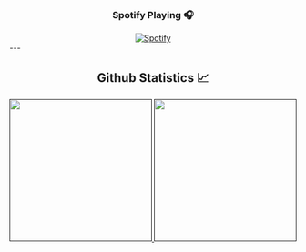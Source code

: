 
<h3 align="center">Spotify Playing 🎧</h3>
<div align="center">
  <a href="https://discord.gg/Mnw4ES8gH7">
    <img src="https://spotify-github-profile.vercel.app/api/view?uid=31pusli77ngg6umkqady27xjgnku&cover_image=true&theme=default&show_offline=true&background_color=121212&interchange=false" alt="Spotify" />
  </a>
</div>
---

<h2 align="center"> Github Statistics 📈 </h2>
  
  <div align="center"> 
     <a href="">
      <img height="250px" src="https://github-readme-streak-stats.herokuapp.com/?user=DevZiee&hide_border=true&theme=dark" />
    </a>
    <a href="">
      <img height="250px" src="https://github-readme-stats.vercel.app/api?username=DevZiee&hide_title=true&hide_border=true&show_icons=true&include_all_commits=true&count_private=true&line_height=21&hide_rank=true&icon_color=fa8b00&theme=dark"/>
    </a>
</div
